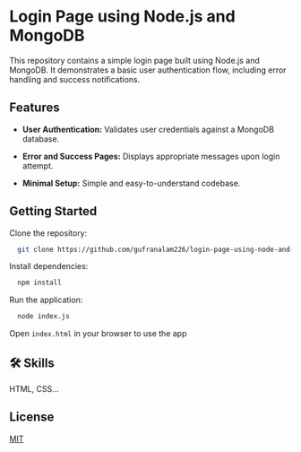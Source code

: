 
# Login Page using Node.js and MongoDB

This repository contains a simple login page built using Node.js and MongoDB. It demonstrates a basic user authentication flow, including error handling and success notifications.




## Features

- **User Authentication:** Validates user credentials against a MongoDB database.

- **Error and Success Pages:** Displays appropriate messages upon login attempt.

- **Minimal Setup:** Simple and easy-to-understand codebase.



## Getting Started

Clone the repository:

```bash
  git clone https://github.com/gufranalam226/login-page-using-node-and-mongodb.git
```
Install dependencies:

```bash
  npm install
```
Run the application:

```bash
  node index.js
```

Open `index.html` in your browser to use the app
## 🛠 Skills
HTML, CSS...





## License

[MIT](https://choosealicense.com/licenses/mit/)

